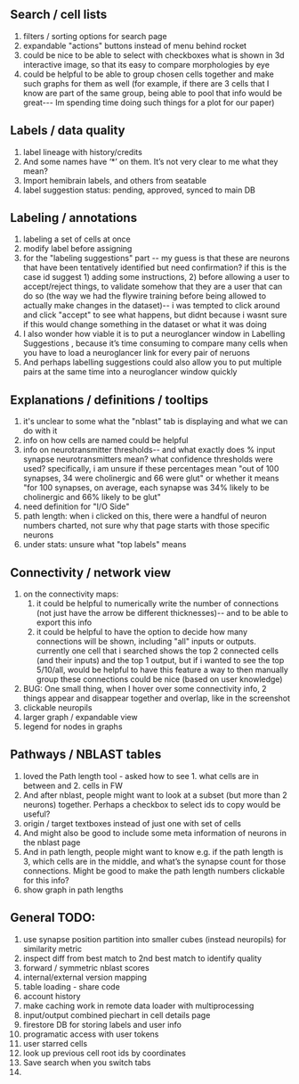 ## Search / cell lists
1. filters / sorting options for search page
1. expandable "actions" buttons instead of menu behind rocket
1. could be nice to be able to select with checkboxes what is shown in 3d interactive image, so that its easy to compare morphologies by eye
1. could be helpful to be able to group chosen cells together and make such graphs for them as well (for example, if there are 3 cells that I know are
   part of the same group, being able to pool that info would be great--- Im spending time doing such things for a plot for our paper)

## Labels / data quality
1. label lineage with history/credits
1. And some names have ‘*’ on them. It’s not very clear to me what they mean?
1. Import hemibrain labels, and others from seatable
1. label suggestion status: pending, approved, synced to main DB

## Labeling / annotations
1. labeling a set of cells at once
1. modify label before assigning
1. for the "labeling suggestions" part -- my guess is that these are neurons that have been tentatively identified but need confirmation? if this is the case 
   id suggest 1) adding some instructions, 2) before allowing a user to accept/reject things, to validate somehow that they are a user that can do so 
   (the way we had the flywire training before being allowed to actually make changes in the dataset)-- i was tempted to click around and click 
   "accept" to see what happens, but didnt because i wasnt sure if this would change something in the dataset or what it was doing
1. I also wonder how viable it is to put a neuroglancer window in Labelling Suggestions , because it’s time consuming to
   compare many cells when you have to load a neuroglancer link for every pair of neruons
1. And perhaps labelling suggestions could also allow you to put multiple pairs at the same time into a neuroglancer window quickly

## Explanations / definitions / tooltips
1. it's unclear to some what the "nblast" tab is displaying and what we can do with it
1. info on how cells are named could be helpful
1. info on neurotransmitter thresholds-- and what exactly does % input synapse neurotransmitters mean? what confidence thresholds were used? specifically, i am unsure if these percentages mean "out of 100 synapses, 34 were cholinergic and 66 were glut" or whether it means "for 100 synapses, on average, each synapse was 34% likely to be cholinergic and  66% likely to be glut"
1. need definition for "I/O Side"
1. path length: when i clicked on this, there were a handful of neuron numbers charted, not sure why that page starts with those specific neurons
1. under stats: unsure what "top labels" means

## Connectivity / network view
1. on the connectivity maps:
   1. it could be helpful to numerically write the number of connections (not just have the arrow be different thicknesses)-- and to be able to export this info
   1. it could be helpful to have the option to decide how many connections will be shown, including "all" inputs or outputs. currently one cell that 
      i searched shows the top 2 connected cells (and their inputs) and the top 1 output, but if i wanted to see the top 5/10/all, would be helpful to have this feature 
      a way to then manually  group these connections could be nice (based on user knowledge)
1. BUG: One small thing, when I hover over some connectivity info, 2 things appear and disappear together and overlap, like in the screenshot
1. clickable neuropils
1. larger graph / expandable view
1. legend for nodes in graphs

## Pathways / NBLAST tables
1. loved the Path length tool - asked how to see 1. what cells are in between and 2. cells in FW
1. And after nblast, people might want to look at a subset (but more than 2 neurons) together. Perhaps a checkbox to select ids to copy would be useful?
1. origin / target textboxes instead of just one with set of cells
1. And might also be good to include some meta information of neurons in the nblast page
1. And in path length, people might want to know e.g. if the path length is 3, which cells are in the middle, and what’s 
   the synapse count for those connections. Might be good to make the path length numbers clickable for this info?
1. show graph in path lengths

## General TODO:
1. use synapse position partition into smaller cubes (instead neuropils) for similarity metric
1. inspect diff from best match to 2nd best match to identify quality
1. forward / symmetric nblast scores
1. internal/external version mapping
1. table loading - share code
1. account history
1. make caching work in remote data loader with multiprocessing
1. input/output combined piechart in cell details page
1. firestore DB for storing labels and user info
1. programatic access with user tokens
1. user starred cells
1. look up previous cell root ids by coordinates
2. Save search when you switch tabs
3. 
